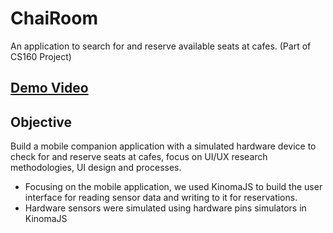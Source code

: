 # ChaiRoom
An application to search for and reserve available seats at cafes. 
(Part of CS160 Project)

[Demo Video](https://youtu.be/dpr5sC4qbLk)
----------

Objective
----------
Build a mobile companion application with a simulated hardware device to check for and reserve seats at cafes, focus on UI/UX research methodologies, UI design and processes. 
- Focusing on the mobile application, we used KinomaJS to build the user interface for reading sensor data and writing to it for reservations. 
- Hardware sensors were simulated using hardware pins simulators in KinomaJS
